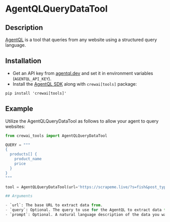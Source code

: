 # AgentQLQueryDataTool

## Description

[AgentQL](https://www.agentql.com/) is a tool that queries from any website using a structured query language.

## Installation

- Get an API key from [agentql.dev](https://dev.agentql.com/api-keys) and set it in environment variables (`AGENTQL_API_KEY`).
- Install the [AgentQL SDK](https://docs.agentql.com/python-sdk/installation) along with `crewai[tools]` package:

```
pip install 'crewai[tools]'
```

## Example

Utilize the AgentQLQueryDataTool as follows to allow your agent to query websites:

```python
from crewai_tools import AgentQLQueryDataTool

QUERY = """
{
  products[] {
    product_name
    price
  }
}
"""

tool = AgentQLQueryDataTool(url='https://scrapeme.live/?s=fish&post_type=product', query=QUERY)

## Arguments

- `url`: The base URL to extract data from.
- `query`: Optional. The query to use for the AgentQL to extract data from the url.
- `prompt`: Optional. A natural language description of the data you want to scrape.
```
